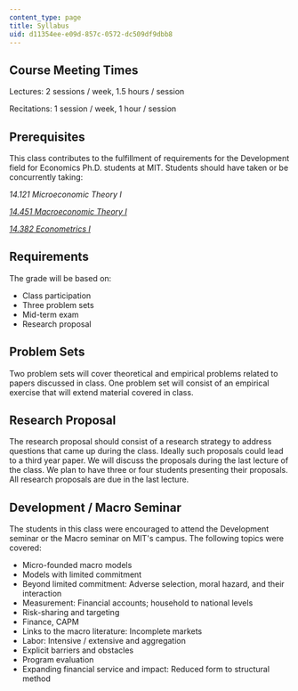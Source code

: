```yaml
---
content_type: page
title: Syllabus
uid: d11354ee-e09d-857c-0572-dc509df9dbb8
---
```


Course Meeting Times
--------------------

Lectures: 2 sessions / week, 1.5 hours / session

Recitations: 1 session / week, 1 hour / session

Prerequisites
-------------

This class contributes to the fulfillment of requirements for the Development field for Economics Ph.D. students at MIT. Students should have taken or be concurrently taking:

_14.121 Microeconomic Theory I_

[_14.451 Macroeconomic Theory I_](/courses/14-451-macroeconomic-theory-i-spring-2007)

[_14.382 Econometrics I_](/courses/14-382-econometrics-spring-2017)

Requirements
------------

The grade will be based on:

*   Class participation
*   Three problem sets
*   Mid-term exam
*   Research proposal

Problem Sets
------------

Two problem sets will cover theoretical and empirical problems related to papers discussed in class. One problem set will consist of an empirical exercise that will extend material covered in class.

Research Proposal
-----------------

The research proposal should consist of a research strategy to address questions that came up during the class. Ideally such proposals could lead to a third year paper. We will discuss the proposals during the last lecture of the class. We plan to have three or four students presenting their proposals. All research proposals are due in the last lecture.

Development / Macro Seminar
---------------------------

The students in this class were encouraged to attend the Development seminar or the Macro seminar on MIT's campus. The following topics were covered:

*   Micro-founded macro models
*   Models with limited commitment
*   Beyond limited commitment: Adverse selection, moral hazard, and their interaction
*   Measurement: Financial accounts; household to national levels
*   Risk-sharing and targeting
*   Finance, CAPM
*   Links to the macro literature: Incomplete markets
*   Labor: Intensive / extensive and aggregation
*   Explicit barriers and obstacles
*   Program evaluation
*   Expanding financial service and impact: Reduced form to structural method